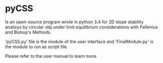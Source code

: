 # pyCSS
Is an open-source program wrote in python 3.4 for 2D slope stability analisys by circular slip under limit equilibrium considerations with Fellenius and Bishop's Methods.

'pyCSS.py' file is the module of the user interface and 'FinalModule.py' is the module to run as script file.

Please refer to the user manual to learn more.
